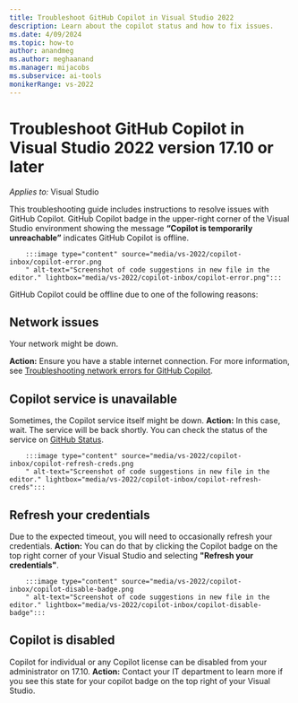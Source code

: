 ```yaml
---
title: Troubleshoot GitHub Copilot in Visual Studio 2022
description: Learn about the copilot status and how to fix issues.
ms.date: 4/09/2024
ms.topic: how-to
author: anandmeg
ms.author: meghaanand
ms.manager: mijacobs
ms.subservice: ai-tools
monikerRange: vs-2022
---
```


# Troubleshoot GitHub Copilot in Visual Studio 2022 version 17.10 or later

_Applies to:_&nbsp;Visual Studio

This troubleshooting guide includes instructions to resolve issues with GitHub Copilot.
GitHub Copilot badge in the upper-right corner of the Visual Studio environment showing the message **“Copilot is temporarily unreachable”** indicates GitHub Copilot is offline.

        :::image type="content" source="media/vs-2022/copilot-inbox/copilot-error.png
        " alt-text="Screenshot of code suggestions in new file in the editor." lightbox="media/vs-2022/copilot-inbox/copilot-error.png":::

GitHub Copilot could be offline due to one of the following reasons:

## Network issues
Your network might be down.

**Action:** Ensure you have a stable internet connection. For more information, see [Troubleshooting network errors for GitHub Copilot](https://docs.github.com/en/copilot/troubleshooting-github-copilot/troubleshooting-network-errors-for-github-copilot).


## Copilot service is unavailable
Sometimes, the Copilot service itself might be down.
**Action:** In this case, wait. The service will be back shortly. You can check the status of the service on [GitHub Status](https://www.githubstatus.com/).


        :::image type="content" source="media/vs-2022/copilot-inbox/copilot-refresh-creds.png
        " alt-text="Screenshot of code suggestions in new file in the editor." lightbox="media/vs-2022/copilot-inbox/copilot-refresh-creds":::

## Refresh your credentials
Due to the expected timeout, you will need to occasionally refresh your credentials.
**Action:** You can do that by clicking the Copilot badge on the top right corner of your Visual Studio and selecting **"Refresh your credentials"**. 


        :::image type="content" source="media/vs-2022/copilot-inbox/copilot-disable-badge.png
        " alt-text="Screenshot of code suggestions in new file in the editor." lightbox="media/vs-2022/copilot-inbox/copilot-disable-badge":::

## Copilot is disabled
Copilot for individual or any Copilot license can be disabled from your administrator on 17.10.
**Action:** Contact your IT department to learn more if you see this state for your copilot badge on the top right of your Visual Studio.